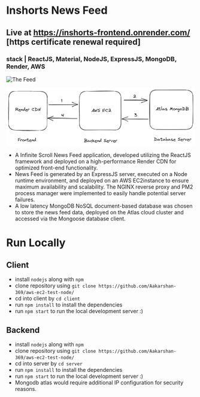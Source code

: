 # Inshorts News Feed 

## Live at https://inshorts-frontend.onrender.com/ [https certificate renewal required]
### stack | ReactJS, Material, NodeJS, ExpressJS, MongoDB, Render, AWS

![The Feed](https://github.com/Aakarshan-369/aws-ec2-test-node/blob/main/ezgif-1-fe5ed4c247.gif)

![Request-Response Workflow](https://github.com/Aakarshan-369/aws-ec2-test-node/blob/main/inshorts%20architecture.png)

- A Infinite Scroll News Feed application, developed utilizing the ReactJS framework and deployed on a
high-performance Render CDN for optimized front-end functionality.
- News Feed is generated by an ExpressJS server, executed on a Node runtime environment, and deployed on an AWS
EC2instance to ensure maximum availability and scalability. The NGINX reverse proxy and PM2 process manager were
implemented to easily handle potential server failures.
- A low latency MongoDB NoSQL document-based database was chosen to store the news feed data, deployed on the
Atlas cloud cluster and accessed via the Mongoose database client.


# Run Locally 

## Client
- install `nodejs` along with `npm` 
- clone repository using `git clone https://github.com/Aakarshan-369/aws-ec2-test-node/` 
- cd into client by `cd client`
- run `npm install` to install the dependencies 
- run `npm start` to run the local development server :)

## Backend

- install `nodejs` along with `npm` 
- clone repository using `git clone https://github.com/Aakarshan-369/aws-ec2-test-node/`
- cd into server by `cd server`
- run `npm install` to install the dependencies 
- run `npm start` to run the local development server :) 
- Mongodb atlas would require additional IP configuration for security reasons.

